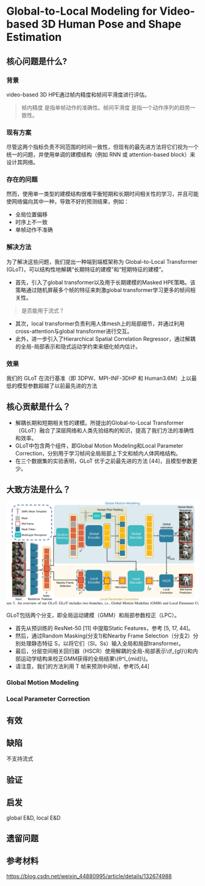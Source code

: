 # Global-to-Local Modeling for Video-based 3D Human Pose and Shape Estimation

## 核心问题是什么?

### 背景

video-based 3D HPE通过帧内精度和帧间平滑度进行评估。

> 帧内精度 是指单帧动作的准确性。帧间平滑度 是指一个动作序列的趋势一致性。  

### 现有方案

尽管这两个指标负责不同范围的时间一致性，但现有的最先进方法将它们视为一个统一的问题，并使用单调的建模结构（例如 RNN 或 attention-based block）来设计其网络。

### 存在的问题

然而，使用单一类型的建模结构很难平衡短期和长期时间相关性的学习，并且可能使网络偏向其中一种，导致不好的预测结果，例如：
- 全局位置偏移
- 时序上不一致
- 单帧动作不准确

### 解决方法

为了解决这些问题，我们提出一种端到端框架称为 Global-to-Local Transformer (GLoT)，可以结构性地解耦“长期特征的建模”和“短期特征的建模”。
- 首先，引入了global transformer以及用于长期建模的Masked HPE策略。该策略通过随机屏蔽多个帧的特征来刺激global transformer学习更多的帧间相关性。

> 是否能用于流式？

- 其次，local transformer负责利用人体mesh上的局部细节，并通过利用cross-attention与global transformer进行交互。
- 此外，进一步引入了Hierarchical Spatial Correlation Regressor，通过解耦的全局-局部表示和隐式运动学约束来细化帧内估计。

### 效果

我们的 GLoT 在流行基准（即 3DPW、MPI-INF-3DHP 和 Human3.6M）上以最低的模型参数超越了以前最先进的方法

## 核心贡献是什么？

- 解耦长期和短期相关性的建模。所提出的Global-to-Local Transformer（GLoT）融合了深层网络和人类先验结构的知识，提高了我们方法的准确性和效率。
- GLoT中包含两个组件，即Global Motion Modeling和Local Parameter Correction，分别用于学习帧间全局局部上下文和帧内人体网格结构。
- 在三个数据集的实验表明，GLoT 优于之前最先进的方法 [44]，且模型参数更少。

## 大致方法是什么？

![](./assets/6650735b495c1d0145bbbd4e513b2025_2_Figure_3_-884325741.png)

GLoT包括两个分支，即全局运动建模（GMM）和局部参数校正（LPC）。
- 首先从预训练的 ResNet-50 [11] 中提取Static Features，参考 [5, 17, 44]。
- 然后，通过Random Masking(分支1)和Nearby Frame Selection（分支2）分别处理静态特征 S，以将它们（Sl，Ss）输入全局和局部transformer。
- 最后，分层空间相关回归器（HSCR）使用解耦的全局-局部表示\\(f_{gl}\\)和内部运动学结构来校正GMM获得的全局结果\\(θ^l_{mid}\\)。
- 请注意，我们的方法利用 T 帧来预测中间帧，参考[5,44]

### Global Motion Modeling

### Local Parameter Correction

## 有效

## 缺陷

不支持流式

## 验证

## 启发

global E&D, local E&D

## 遗留问题

## 参考材料

https://blog.csdn.net/weixin_44880995/article/details/132674988